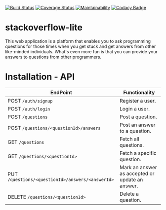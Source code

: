 [![Build Status](https://travis-ci.org/jillo-abdullahi/stackoverflow-lite-api.svg?branch=ft-questions)](https://travis-ci.org/jillo-abdullahi/stackoverflow-lite-api)
[![Coverage Status](https://coveralls.io/repos/github/jillo-abdullahi/stackoverflow-lite-api/badge.svg?branch=ft-questions)](https://coveralls.io/github/jillo-abdullahi/stackoverflow-lite-api?branch=ft-questions)
[![Maintainability](https://api.codeclimate.com/v1/badges/bea7461d642bc57f9021/maintainability)](https://codeclimate.com/github/jillo-abdullahi/stackoverflow-lite-api/maintainability)
[![Codacy Badge](https://api.codacy.com/project/badge/Grade/fef2dd471f8943d09084074478a31196)](https://www.codacy.com/app/jillo-abdullahi/stackoverflow-lite-api?utm_source=github.com&amp;utm_medium=referral&amp;utm_content=jillo-abdullahi/stackoverflow-lite-api&amp;utm_campaign=Badge_Grade)


# stackoverflow-lite
This web application is a platform that enables you to ask programming questions for those times when you get stuck and get answers from other like-minded individuals. What's even more fun is that you can provide your answers to questions from other programmers. 

# Installation - API

**EndPoint** | **Functionality**
--- | ---
POST `/auth/signup` | Register a user.
POST `/auth/login` | Login a user.
POST  `/questions` | Post a question.
POST `/questions/<questionId>/answers`| Post an answer to a question.
GET `/questions`| Fetch all questions.
GET `/questions/<questionId>`| Fetch a specific question.
PUT `/questions/<questionId>/answers/<answerId>`| Mark an answer as accepted or update an answer.
DELETE `/questions/<questionId>` | Delete a question.




